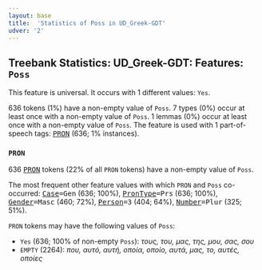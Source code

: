 ```yaml
---
layout: base
title:  'Statistics of Poss in UD_Greek-GDT'
udver: '2'
---
```


## Treebank Statistics: UD_Greek-GDT: Features: `Poss`

This feature is universal.
It occurs with 1 different values: `Yes`.

636 tokens (1%) have a non-empty value of `Poss`.
7 types (0%) occur at least once with a non-empty value of `Poss`.
1 lemmas (0%) occur at least once with a non-empty value of `Poss`.
The feature is used with 1 part-of-speech tags: <tt><a href="el_gdt-pos-PRON.html">PRON</a></tt> (636; 1% instances).

### `PRON`

636 <tt><a href="el_gdt-pos-PRON.html">PRON</a></tt> tokens (22% of all `PRON` tokens) have a non-empty value of `Poss`.

The most frequent other feature values with which `PRON` and `Poss` co-occurred: <tt><a href="el_gdt-feat-Case.html">Case</a></tt><tt>=Gen</tt> (636; 100%), <tt><a href="el_gdt-feat-PronType.html">PronType</a></tt><tt>=Prs</tt> (636; 100%), <tt><a href="el_gdt-feat-Gender.html">Gender</a></tt><tt>=Masc</tt> (460; 72%), <tt><a href="el_gdt-feat-Person.html">Person</a></tt><tt>=3</tt> (404; 64%), <tt><a href="el_gdt-feat-Number.html">Number</a></tt><tt>=Plur</tt> (325; 51%).

`PRON` tokens may have the following values of `Poss`:

* `Yes` (636; 100% of non-empty `Poss`): <em>τους, του, μας, της, μου, σας, σου</em>
* `EMPTY` (2264): <em>που, αυτό, αυτή, οποία, οποίο, αυτά, μας, το, αυτές, οποίες</em>

